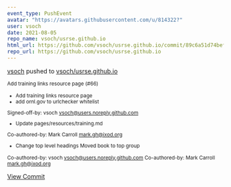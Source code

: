 ```yaml
---
event_type: PushEvent
avatar: "https://avatars.githubusercontent.com/u/814322?"
user: vsoch
date: 2021-08-05
repo_name: vsoch/usrse.github.io
html_url: https://github.com/vsoch/usrse.github.io/commit/89c6a51d74bef8f274aeec6b4698fbb6af27d504
repo_url: https://github.com/vsoch/usrse.github.io
---
```


<a href='https://github.com/vsoch' target='_blank'>vsoch</a> pushed to <a href='https://github.com/vsoch/usrse.github.io' target='_blank'>vsoch/usrse.github.io</a>

<small>Add training links resource page (#66)

* Add training links resource page
* add ornl.gov to urlchecker whitelist

Signed-off-by: vsoch <vsoch@users.noreply.github.com>

* Update pages/resources/training.md

Co-authored-by: Mark Carroll <mark.gh@ixod.org>

* Change top level headings
Moved book to top group

Co-authored-by: vsoch <vsoch@users.noreply.github.com>
Co-authored-by: Mark Carroll <mark.gh@ixod.org></small>

<a href='https://github.com/vsoch/usrse.github.io/commit/89c6a51d74bef8f274aeec6b4698fbb6af27d504' target='_blank'>View Commit</a>